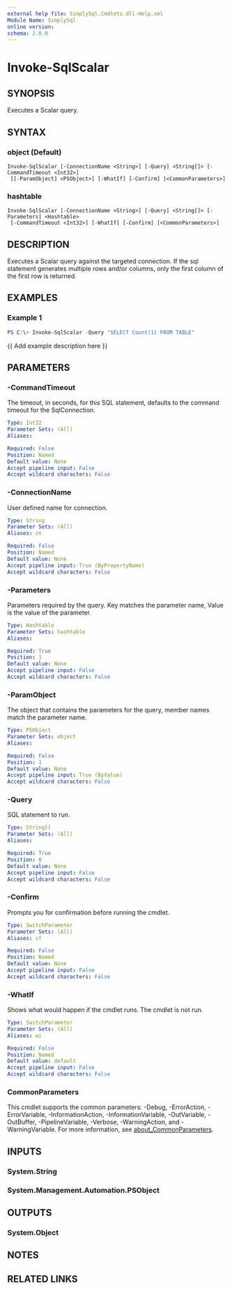 ```yaml
---
external help file: SimplySql.Cmdlets.dll-Help.xml
Module Name: SimplySql
online version:
schema: 2.0.0
---
```


# Invoke-SqlScalar

## SYNOPSIS
Executes a Scalar query.

## SYNTAX

### object (Default)
```
Invoke-SqlScalar [-ConnectionName <String>] [-Query] <String[]> [-CommandTimeout <Int32>]
 [[-ParamObject] <PSObject>] [-WhatIf] [-Confirm] [<CommonParameters>]
```

### hashtable
```
Invoke-SqlScalar [-ConnectionName <String>] [-Query] <String[]> [-Parameters] <Hashtable>
 [-CommandTimeout <Int32>] [-WhatIf] [-Confirm] [<CommonParameters>]
```

## DESCRIPTION
Executes a Scalar query against the targeted connection.  If the sql statement generates multiple rows and/or columns, only the first column of the first row is returned.

## EXAMPLES

### Example 1
```powershell
PS C:\> Invoke-SqlScalar -Query "SELECT Count(1) FROM TABLE"
```

{{ Add example description here }}

## PARAMETERS

### -CommandTimeout
The timeout, in seconds, for this SQL statement, defaults to the command timeout for the SqlConnection.

```yaml
Type: Int32
Parameter Sets: (All)
Aliases:

Required: False
Position: Named
Default value: None
Accept pipeline input: False
Accept wildcard characters: False
```

### -ConnectionName
User defined name for connection.

```yaml
Type: String
Parameter Sets: (All)
Aliases: cn

Required: False
Position: Named
Default value: None
Accept pipeline input: True (ByPropertyName)
Accept wildcard characters: False
```

### -Parameters
Parameters required by the query. Key matches the parameter name, Value is the value of the parameter.

```yaml
Type: Hashtable
Parameter Sets: hashtable
Aliases:

Required: True
Position: 1
Default value: None
Accept pipeline input: False
Accept wildcard characters: False
```

### -ParamObject
The object that contains the parameters for the query, member names match the parameter name.

```yaml
Type: PSObject
Parameter Sets: object
Aliases:

Required: False
Position: 1
Default value: None
Accept pipeline input: True (ByValue)
Accept wildcard characters: False
```

### -Query
SQL statement to run.

```yaml
Type: String[]
Parameter Sets: (All)
Aliases:

Required: True
Position: 0
Default value: None
Accept pipeline input: False
Accept wildcard characters: False
```

### -Confirm
Prompts you for confirmation before running the cmdlet.

```yaml
Type: SwitchParameter
Parameter Sets: (All)
Aliases: cf

Required: False
Position: Named
Default value: None
Accept pipeline input: False
Accept wildcard characters: False
```

### -WhatIf
Shows what would happen if the cmdlet runs.
The cmdlet is not run.

```yaml
Type: SwitchParameter
Parameter Sets: (All)
Aliases: wi

Required: False
Position: Named
Default value: default
Accept pipeline input: False
Accept wildcard characters: False
```

### CommonParameters
This cmdlet supports the common parameters: -Debug, -ErrorAction, -ErrorVariable, -InformationAction, -InformationVariable, -OutVariable, -OutBuffer, -PipelineVariable, -Verbose, -WarningAction, and -WarningVariable. For more information, see [about_CommonParameters](http://go.microsoft.com/fwlink/?LinkID=113216).

## INPUTS

### System.String
### System.Management.Automation.PSObject
## OUTPUTS

### System.Object
## NOTES

## RELATED LINKS

